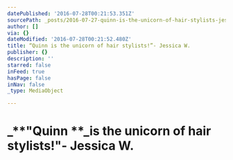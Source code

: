 ```yaml
---
datePublished: '2016-07-28T00:21:53.351Z'
sourcePath: _posts/2016-07-27-quinn-is-the-unicorn-of-hair-stylists-jessica-w.md
author: []
via: {}
dateModified: '2016-07-28T00:21:52.480Z'
title: “Quinn is the unicorn of hair stylists!”- Jessica W.
publisher: {}
description: ''
starred: false
inFeed: true
hasPage: false
inNav: false
_type: MediaObject

---
```

# _**"Quinn **_is the unicorn of hair stylists!"- Jessica W.
